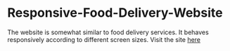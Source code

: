 # Responsive-Food-Delivery-Website
The website is somewhat similar to food delivery services. It behaves responsively according to different screen sizes.
Visit the site [here](https://ashishkarki21.github.io/Responsive-Food-Delivery-Website/)

